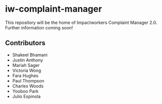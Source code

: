 # iw-complaint-manager

This repository will be the home of Impactworkers Complaint Manager 2.0. Further information coming soon!

## Contributors

- Shakeel Bhamani
- Justin Anthony
- Mariah Sager
- Victoria Wong
- Fara Hughes 
- Paul Thompson
- Charles Woods
- Yooboo Park
- Julio Espinola
